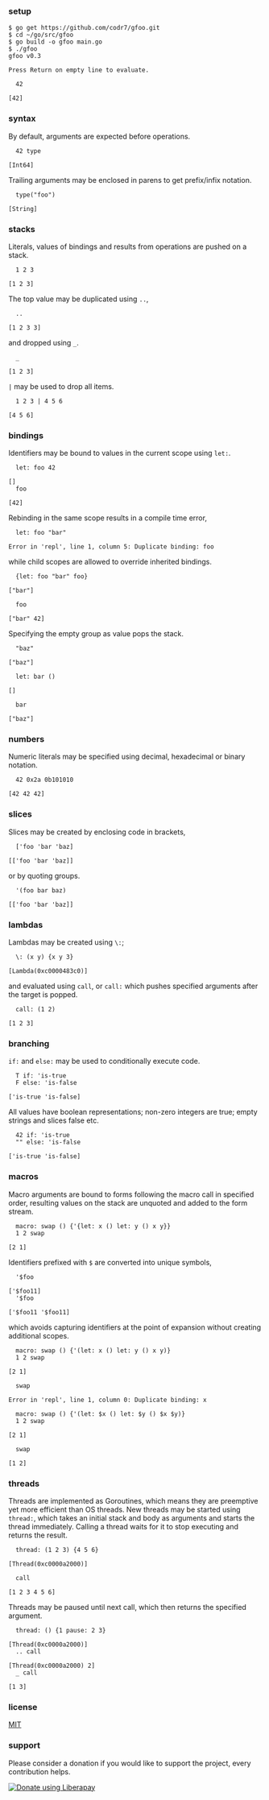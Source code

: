 ### setup

```
$ go get https://github.com/codr7/gfoo.git
$ cd ~/go/src/gfoo
$ go build -o gfoo main.go
$ ./gfoo
gfoo v0.3

Press Return on empty line to evaluate.

  42

[42]
```

### syntax
By default, arguments are expected before operations.

```
  42 type

[Int64]
```

Trailing arguments may be enclosed in parens to get prefix/infix notation.

```
  type("foo")

[String]
```

### stacks
Literals, values of bindings and results from operations are pushed on a stack.

```
  1 2 3

[1 2 3]
```

The top value may be duplicated using `..`,

```
  ..
  
[1 2 3 3]
```

and dropped using `_`.

```
  _
  
[1 2 3]
```

`|` may be used to drop all items.

```
  1 2 3 | 4 5 6

[4 5 6]
```

### bindings
Identifiers may be bound to values in the current scope using `let:`.

```
  let: foo 42

[]
  foo

[42]
```

Rebinding in the same scope results in a compile time error,

```
  let: foo "bar"

Error in 'repl', line 1, column 5: Duplicate binding: foo
```

while child scopes are allowed to override inherited bindings.

```
  {let: foo "bar" foo}

["bar"]

  foo

["bar" 42]
```

Specifying the empty group as value pops the stack.

```
  "baz"
  
["baz"]

  let: bar ()

[]

  bar

["baz"]
```

### numbers
Numeric literals may be specified using decimal, hexadecimal or binary notation.

```
  42 0x2a 0b101010

[42 42 42]
```

### slices
Slices may be created by enclosing code in brackets,

```
  ['foo 'bar 'baz]
  
[['foo 'bar 'baz]]
```

or by quoting groups.

```
  '(foo bar baz)
  
[['foo 'bar 'baz]]
```

### lambdas
Lambdas may be created using `\:`;

```
  \: (x y) {x y 3}

[Lambda(0xc0000483c0)]
```

and evaluated using `call`, or `call:` which pushes specified arguments after the target is popped.

```
  call: (1 2)

[1 2 3]
```

### branching
`if:` and `else:` may be used to conditionally execute code.

```
  T if: 'is-true
  F else: 'is-false

['is-true 'is-false]
```

All values have boolean representations; non-zero integers are true; empty strings and slices false etc.

```
  42 if: 'is-true
  "" else: 'is-false
  
['is-true 'is-false]
```

### macros
Macro arguments are bound to forms following the macro call in specified order, resulting values on the stack are unquoted and added to the form stream.

```
  macro: swap () {'{let: x () let: y () x y}}
  1 2 swap

[2 1]
```

Identifiers prefixed with `$` are converted into unique symbols,

```
  '$foo

['$foo11]
  '$foo

['$foo11 '$foo11]
```

which avoids capturing identifiers at the point of expansion without creating additional scopes.

```
  macro: swap () {'(let: x () let: y () x y)}
  1 2 swap

[2 1]

  swap

Error in 'repl', line 1, column 0: Duplicate binding: x
```

```
  macro: swap () {'(let: $x () let: $y () $x $y)}
  1 2 swap

[2 1]

  swap

[1 2]
```

### threads
Threads are implemented as Goroutines, which means they are preemptive yet more efficient than OS threads. New threads may be started using `thread:`, which takes an initial stack and body as arguments and starts the thread immediately. Calling a thread waits for it to stop executing and returns the result.

```
  thread: (1 2 3) {4 5 6}

[Thread(0xc0000a2000)]

  call

[1 2 3 4 5 6]
```

Threads may be paused until next call, which then returns the specified argument.

```
  thread: () {1 pause: 2 3}

[Thread(0xc0000a2000)]
  .. call

[Thread(0xc0000a2000) 2]
  _ call

[1 3]
```

### license
[MIT](https://github.com/codr7/gfoo/blob/master/LICENSE.txt)

### support
Please consider a donation if you would like to support the project, every contribution helps.

<a href="https://liberapay.com/codr7/donate"><img alt="Donate using Liberapay" src="https://liberapay.com/assets/widgets/donate.svg"></a>